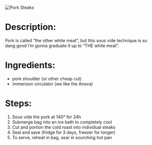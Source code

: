 ![Pork Steaks](https://chowdown.io/images/pork-steaks.jpg)

# Description:

Pork is called “the other white meat”, but this sous vide technique is so dang good I’m gonna graduate it up to “THE white meat”.

# Ingredients:

* pork shoulder (or other cheap cut)
* immerison circulator (we like the Anova)

# Steps:

1. Sous vide the pork at 140° for 24h
2. Submerge bag into an ice bath to completely cool
3. Cut and portion the cold roast into individual steaks
4. Seal and save (fridge for 3 days, freezer for longer)
5. To serve, reheat in bag, sear in sourching hot pan

